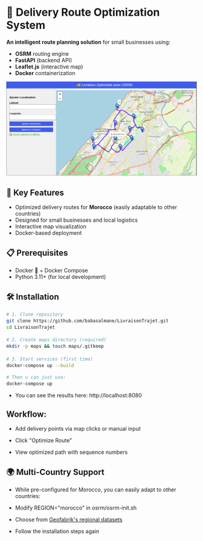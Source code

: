 # 🚚 Delivery Route Optimization System

**An intelligent route planning solution** for small businesses using:
- **OSRM** routing engine
- **FastAPI** (backend API)
- **Leaflet.js** (interactive map)
- **Docker** containerization

![Interface Preview](image.png)  

## 🌟 Key Features
- Optimized delivery routes for **Morocco** (easily adaptable to other countries)
- Designed for small businesses and local logistics
- Interactive map visualization
- Docker-based deployment

## 📋 Prerequisites

- Docker 🐳 + Docker Compose
- Python 3.11+ (for local development)

## 🛠 Installation

```bash
# 1. Clone repository
git clone https://github.com/babasalmane/LivraisonTrajet.git
cd LivraisonTrajet

# 2. Create maps directory (required)
mkdir -p maps && touch maps/.gitkeep

# 3. Start services (first time)
docker-compose up --build
```
```bash
# Then u can just use:
docker-compose up
```
- You can see the results here:     http://localhost:8080


## Workflow:

- Add delivery points via map clicks or manual input

- Click "Optimize Route"

- View optimized path with sequence numbers

## 🌍 Multi-Country Support
- While pre-configured for Morocco, you can easily adapt to other countries:

- Modify REGION="morocco" in osrm/osrm-init.sh

- Choose from [Geofabrik's regional datasets](https://download.geofabrik.de/)

- Follow the installation steps again
